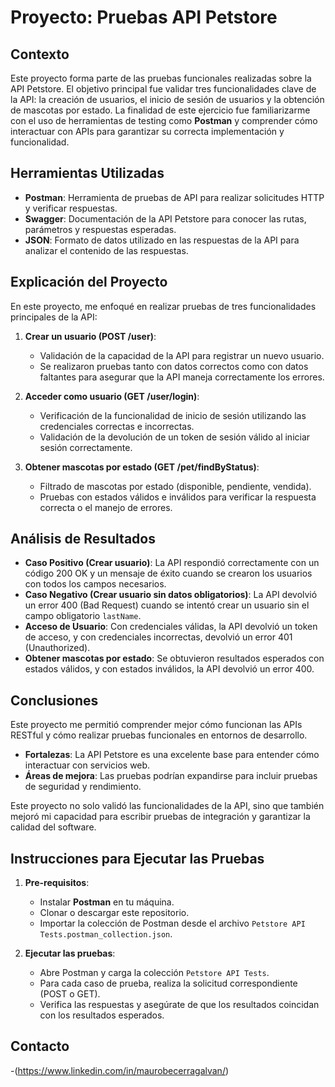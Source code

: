 # Proyecto: Pruebas API Petstore

## Contexto
Este proyecto forma parte de las pruebas funcionales realizadas sobre la API Petstore. El objetivo principal fue validar tres funcionalidades clave de la API: la creación de usuarios, el inicio de sesión de usuarios y la obtención de mascotas por estado. La finalidad de este ejercicio fue familiarizarme con el uso de herramientas de testing como **Postman** y comprender cómo interactuar con APIs para garantizar su correcta implementación y funcionalidad.

## Herramientas Utilizadas
- **Postman**: Herramienta de pruebas de API para realizar solicitudes HTTP y verificar respuestas.
- **Swagger**: Documentación de la API Petstore para conocer las rutas, parámetros y respuestas esperadas.
- **JSON**: Formato de datos utilizado en las respuestas de la API para analizar el contenido de las respuestas.

## Explicación del Proyecto
En este proyecto, me enfoqué en realizar pruebas de tres funcionalidades principales de la API:

1. **Crear un usuario (POST /user)**:
   - Validación de la capacidad de la API para registrar un nuevo usuario.
   - Se realizaron pruebas tanto con datos correctos como con datos faltantes para asegurar que la API maneja correctamente los errores.

2. **Acceder como usuario (GET /user/login)**:
   - Verificación de la funcionalidad de inicio de sesión utilizando las credenciales correctas e incorrectas.
   - Validación de la devolución de un token de sesión válido al iniciar sesión correctamente.

3. **Obtener mascotas por estado (GET /pet/findByStatus)**:
   - Filtrado de mascotas por estado (disponible, pendiente, vendida).
   - Pruebas con estados válidos e inválidos para verificar la respuesta correcta o el manejo de errores.

## Análisis de Resultados
- **Caso Positivo (Crear usuario)**: La API respondió correctamente con un código 200 OK y un mensaje de éxito cuando se crearon los usuarios con todos los campos necesarios.
- **Caso Negativo (Crear usuario sin datos obligatorios)**: La API devolvió un error 400 (Bad Request) cuando se intentó crear un usuario sin el campo obligatorio `lastName`.
- **Acceso de Usuario**: Con credenciales válidas, la API devolvió un token de acceso, y con credenciales incorrectas, devolvió un error 401 (Unauthorized).
- **Obtener mascotas por estado**: Se obtuvieron resultados esperados con estados válidos, y con estados inválidos, la API devolvió un error 400.

## Conclusiones
Este proyecto me permitió comprender mejor cómo funcionan las APIs RESTful y cómo realizar pruebas funcionales en entornos de desarrollo.  
- **Fortalezas**: La API Petstore es una excelente base para entender cómo interactuar con servicios web.  
- **Áreas de mejora**: Las pruebas podrían expandirse para incluir pruebas de seguridad y rendimiento.

Este proyecto no solo validó las funcionalidades de la API, sino que también mejoró mi capacidad para escribir pruebas de integración y garantizar la calidad del software.

## Instrucciones para Ejecutar las Pruebas
1. **Pre-requisitos**:
   - Instalar **Postman** en tu máquina.
   - Clonar o descargar este repositorio.
   - Importar la colección de Postman desde el archivo `Petstore API Tests.postman_collection.json`.

2. **Ejecutar las pruebas**:
   - Abre Postman y carga la colección `Petstore API Tests`.
   - Para cada caso de prueba, realiza la solicitud correspondiente (POST o GET).
   - Verifica las respuestas y asegúrate de que los resultados coincidan con los resultados esperados.

## Contacto
-(https://www.linkedin.com/in/maurobecerragalvan/)
